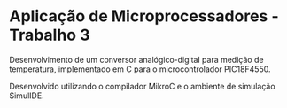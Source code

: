 # Aplicação de Microprocessadores - Trabalho 3

Desenvolvimento de um conversor analógico-digital para medição de temperatura, implementado em C para o microcontrolador PIC18F4550.

Desenvolvido utilizando o compilador MikroC e o ambiente de simulação SimulIDE.
